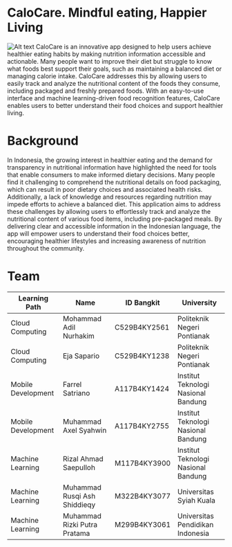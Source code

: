 # CaloCare. Mindful eating, Happier Living
![Alt text]((https://github.com/CaloCare/.github/blob/main/CaloCare.png))
CaloCare is an innovative app designed to help users achieve healthier eating habits by making nutrition information accessible and actionable. Many people want to improve their diet but struggle to know what foods best support their goals, such as maintaining a balanced diet or managing calorie intake. CaloCare addresses this by allowing users to easily track and analyze the nutritional content of the foods they consume, including packaged and freshly prepared foods. With an easy-to-use interface and machine learning-driven food recognition features, CaloCare enables users to better understand their food choices and support healthier living.

# Background

In Indonesia, the growing interest in healthier eating and the demand for transparency in nutritional information have highlighted the need for tools that enable consumers to make informed dietary decisions. Many people find it challenging to comprehend the nutritional details on food packaging, which can result in poor dietary choices and associated health risks. Additionally, a lack of knowledge and resources regarding nutrition may impede efforts to achieve a balanced diet.
This application aims to address these challenges by allowing users to effortlessly track and analyze the nutritional content of various food items, including pre-packaged meals. By delivering clear and accessible information in the Indonesian language, the app will empower users to understand their food choices better, encouraging healthier lifestyles and increasing awareness of nutrition throughout the community.

# Team

| Learning Path  | Name | ID Bangkit | University |
| ------------- | ------------- |------------- | ------------- |
| Cloud Computing  | Mohammad Adil Nurhakim | C529B4KY2561 | Politeknik Negeri Pontianak |
| Cloud Computing  | Eja Sapario | C529B4KY1238 | Politeknik Negeri Pontianak  |
| Mobile Development  | Farrel Satriano | A117B4KY1424 | Institut Teknologi Nasional Bandung |
| Mobile Development  | Muhammad Axel Syahwin | A117B4KY2755 | Institut Teknologi Nasional Bandung |
| Machine Learning  | Rizal Ahmad Saepulloh | M117B4KY3900 | Institut Teknologi Nasional Bandung  |
| Machine Learning  | Muhammad Rusqi Ash Shiddieqy | M322B4KY3077 | Universitas Syiah Kuala  |
| Machine Learning  | Muhammad Rizki Putra Pratama | M299B4KY3061 | Universitas Pendidikan Indonesia  |
